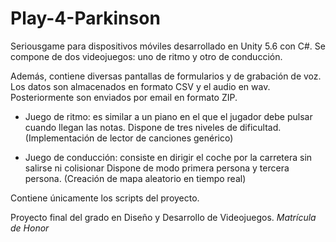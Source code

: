 # Play-4-Parkinson
Seriousgame para dispositivos móviles desarrollado en Unity 5.6 con C#. Se compone de dos videojuegos: uno de ritmo y otro de conducción.

Además, contiene diversas pantallas de formularios y de grabación de voz. Los datos son almacenados en formato CSV y el audio en wav. Posteriormente son enviados por email en formato ZIP.

- Juego de ritmo: es similar a un piano en el que el jugador debe pulsar cuando llegan las notas. Dispone de tres niveles de dificultad. (Implementación de lector de canciones genérico)

- Juego de conducción: consiste en dirigir el coche por la carretera sin salirse ni colisionar Dispone de modo primera persona y tercera persona. (Creación de mapa aleatorio en tiempo real)

Contiene únicamente los scripts del proyecto.

Proyecto final del grado en Diseño y Desarrollo de Videojuegos. *Matrícula de Honor*
